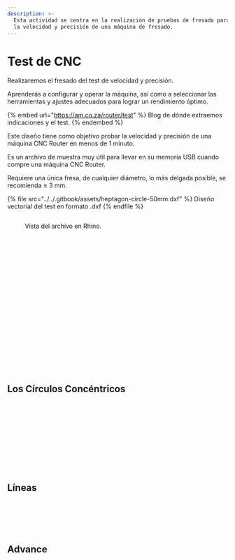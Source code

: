 ```yaml
---
description: >-
  Esta actividad se centra en la realización de pruebas de fresado para evaluar
  la velocidad y precisión de una máquina de fresado.
---
```


# Test de CNC

Realizaremos el fresado del test de velocidad y precisión.

Aprenderás a configurar y operar la máquina, así como a seleccionar las herramientas y ajustes adecuados para lograr un rendimiento óptimo.

{% embed url="https://am.co.za/router/test" %}
Blog de dónde extraemos indicaciones y el test.
{% endembed %}

Este diseño tiene como objetivo probar la velocidad y precisión de una máquina CNC Router en menos de 1 minuto.&#x20;

Es un archivo de muestra muy útil para llevar en su memoria USB cuando compre una máquina CNC Router.&#x20;

Requiere una única fresa, de cualquier diámetro, lo más delgada posible, se recomienda ≤ 3 mm.

{% file src="../../.gitbook/assets/heptagon-circle-50mm.dxf" %}
Diseño vectorial del test en formato .dxf
{% endfile %}

<figure><img src="../../.gitbook/assets/image (12) (1) (1).png" alt=""><figcaption><p>Vista del archivo en Rhino.</p></figcaption></figure>

<figure><img src="../../.gitbook/assets/image (1) (1) (1) (1).png" alt=""><figcaption></figcaption></figure>

<figure><img src="../../.gitbook/assets/image (2) (1) (1) (1).png" alt=""><figcaption></figcaption></figure>

<figure><img src="../../.gitbook/assets/imagen_2023-11-11_023157794.png" alt=""><figcaption></figcaption></figure>

<div>

<figure><img src="../../.gitbook/assets/imagen_2023-11-11_023843836.png" alt=""><figcaption></figcaption></figure>

 

<figure><img src="../../.gitbook/assets/imagen_2023-11-11_023856052.png" alt=""><figcaption></figcaption></figure>

</div>

<figure><img src="../../.gitbook/assets/imagen_2023-11-11_023920983.png" alt=""><figcaption></figcaption></figure>

<div>

<figure><img src="../../.gitbook/assets/imagen_2023-11-11_024008542.png" alt=""><figcaption></figcaption></figure>

 

<figure><img src="../../.gitbook/assets/imagen_2023-11-11_024020692.png" alt=""><figcaption></figcaption></figure>

</div>

<figure><img src="../../.gitbook/assets/imagen_2023-11-11_024035794.png" alt=""><figcaption></figcaption></figure>

<div>

<figure><img src="../../.gitbook/assets/imagen_2023-11-11_024052349.png" alt=""><figcaption></figcaption></figure>

 

<figure><img src="../../.gitbook/assets/imagen_2023-11-11_024103469.png" alt=""><figcaption></figcaption></figure>

</div>

<div>

<figure><img src="../../.gitbook/assets/imagen_2023-11-11_024134469.png" alt=""><figcaption></figcaption></figure>

 

<figure><img src="../../.gitbook/assets/imagen_2023-11-11_024155899.png" alt=""><figcaption></figcaption></figure>

</div>

<figure><img src="../../.gitbook/assets/imagen_2023-11-11_024209716.png" alt=""><figcaption></figcaption></figure>

<div>

<figure><img src="../../.gitbook/assets/imagen_2023-11-11_024228091.png" alt=""><figcaption></figcaption></figure>

 

<figure><img src="../../.gitbook/assets/imagen_2023-11-11_024243380.png" alt=""><figcaption></figcaption></figure>

</div>

<figure><img src="../../.gitbook/assets/imagen_2023-11-11_024255898.png" alt=""><figcaption></figcaption></figure>

<div>

<figure><img src="../../.gitbook/assets/imagen_2023-11-11_024309179.png" alt=""><figcaption></figcaption></figure>

 

<figure><img src="../../.gitbook/assets/imagen_2023-11-11_024322303.png" alt=""><figcaption></figcaption></figure>

</div>



<figure><img src="../../.gitbook/assets/imagen_2023-11-11_024338598.png" alt=""><figcaption></figcaption></figure>

<figure><img src="../../.gitbook/assets/imagen_2023-11-11_024538661.png" alt=""><figcaption></figcaption></figure>

<div>

<figure><img src="../../.gitbook/assets/imagen_2023-11-11_024553118.png" alt=""><figcaption></figcaption></figure>

 

<figure><img src="../../.gitbook/assets/imagen_2023-11-11_024604503.png" alt=""><figcaption></figcaption></figure>

</div>

## Los Círculos Concéntricos

<figure><img src="../../.gitbook/assets/imagen_2023-11-11_024645118.png" alt=""><figcaption></figcaption></figure>

<figure><img src="../../.gitbook/assets/imagen_2023-11-11_024657355.png" alt=""><figcaption></figcaption></figure>

<figure><img src="../../.gitbook/assets/imagen_2023-11-11_024710338.png" alt=""><figcaption></figcaption></figure>

<figure><img src="../../.gitbook/assets/imagen_2023-11-11_024722686.png" alt=""><figcaption></figcaption></figure>

<figure><img src="../../.gitbook/assets/imagen_2023-11-11_024735506.png" alt=""><figcaption></figcaption></figure>

<figure><img src="../../.gitbook/assets/imagen_2023-11-11_024749118.png" alt=""><figcaption></figcaption></figure>

<figure><img src="../../.gitbook/assets/imagen_2023-11-11_024806333.png" alt=""><figcaption></figcaption></figure>

<figure><img src="../../.gitbook/assets/imagen_2023-11-11_024848087.png" alt=""><figcaption></figcaption></figure>

<figure><img src="../../.gitbook/assets/imagen_2023-11-11_024901686.png" alt=""><figcaption></figcaption></figure>

<figure><img src="../../.gitbook/assets/imagen_2023-11-11_024917263.png" alt=""><figcaption></figcaption></figure>

<figure><img src="../../.gitbook/assets/imagen_2023-11-11_024929843.png" alt=""><figcaption></figcaption></figure>

<figure><img src="../../.gitbook/assets/imagen_2023-11-11_024944207.png" alt=""><figcaption></figcaption></figure>

## Líneas

<figure><img src="../../.gitbook/assets/imagen_2023-11-11_025100600.png" alt=""><figcaption></figcaption></figure>

<figure><img src="../../.gitbook/assets/imagen_2023-11-11_025026961.png" alt=""><figcaption></figcaption></figure>

<figure><img src="../../.gitbook/assets/imagen_2023-11-11_025120139.png" alt=""><figcaption></figcaption></figure>

<div>

<figure><img src="../../.gitbook/assets/imagen_2023-11-11_025146399.png" alt=""><figcaption></figcaption></figure>

 

<figure><img src="../../.gitbook/assets/imagen_2023-11-11_025204956.png" alt=""><figcaption></figcaption></figure>

</div>

<figure><img src="../../.gitbook/assets/imagen_2023-11-11_025311771.png" alt=""><figcaption></figcaption></figure>

## Advance

<div>

<figure><img src="../../.gitbook/assets/imagen_2023-11-11_025425352.png" alt=""><figcaption></figcaption></figure>

 

<figure><img src="../../.gitbook/assets/imagen_2023-11-11_025445797.png" alt=""><figcaption></figcaption></figure>

</div>

<figure><img src="../../.gitbook/assets/imagen_2023-11-11_025504109.png" alt=""><figcaption></figcaption></figure>



<figure><img src="../../.gitbook/assets/imagen_2023-11-11_025533494.png" alt=""><figcaption></figcaption></figure>

